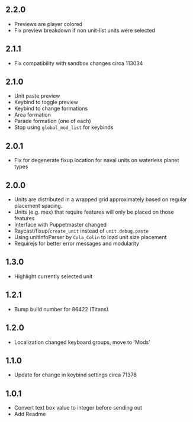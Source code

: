 ## 2.2.0

- Previews are player colored
- Fix preview breakdown if non unit-list units were selected

## 2.1.1

- Fix compatibility with sandbox changes circa 113034

## 2.1.0

- Unit paste preview
- Keybind to toggle preview
- Keybind to change formations
- Area formation
- Parade formation (one of each)
- Stop using `global_mod_list` for keybinds

## 2.0.1

- Fix for degenerate fixup location for naval units on waterless planet types

## 2.0.0

- Units are distributed in a wrapped grid approximately based on regular placement spacing.
- Units (e.g. mex) that require features will only be placed on those features
- Interface with Puppetmaster changed
- Raycast/fixup/`create_unit` instead of `unit.debug.paste`
- Using unitInfoParser by `Cola_Colin` to load unit size placement
- Requirejs for better error messages and modularity

## 1.3.0

- Highlight currently selected unit

## 1.2.1

- Bump build number for 86422 (Titans)

## 1.2.0

- Localization changed keyboard groups, move to 'Mods'

## 1.1.0

- Update for change in keybind settings circa 71378

## 1.0.1

- Convert text box value to integer before sending out
- Add Readme
